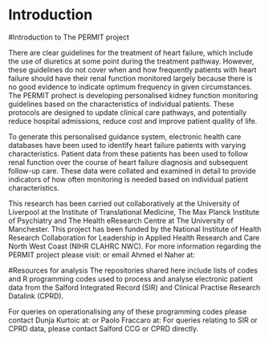 # Introduction
#Introduction to The PERMIT project

There are clear guidelines for the treatment of heart failure, which include the use of diuretics at some point during the treatment pathway. However, these guidelines do not cover when and how frequently patients with heart failure should have their renal function monitored largely because there is no good evidence to indicate optimum frequency in given circumstances. The PERMIT prohect is developing personalised kidney function monitoring guidelines based on the characteristics of individual patients. These protocols are designed to update clinical care pathways, and potentially reduce hospital admissions, reduce cost and improve patient quality of life. 

To generate this personalised guidance system, electronic health care databases have been used to identify heart failure patients with varying characteristics. Patient data from these patients has been used to follow renal function over the course of heart failure diagnosis and subsequent follow-up care. These data were collated and examined in detail to provide indicators of how often monitoring is needed based on individual patient characteristics. 

This research has been carried out collaboratively at the University of Liverpool at the Institute of Translational Medicine, The Max Planck Institute of Psychiatry and The Health eResearch Centre at The University of Manchester. This project has been funded by the National Institute of Health Research Collaboration for Leadership in Applied Health Research and Care North West Coast (NIHR CLAHRC NWC). For more information regarding the PERMIT project please visit: or email Ahmed el Naher at: 

#Resources for analysis
The repositories shared here include lists of codes and R programming codes used to process and analyse electronic patient data from the Salford Integrated Record (SIR) and Clinical Practise Research Datalink (CPRD). 

For queries on operationalising any of these programming codes please contact Dunja Kurtoic at: or Paolo Fraccaro at: 
For queries relating to SIR or CPRD data, please contact Salford CCG or CPRD directly. 

 
